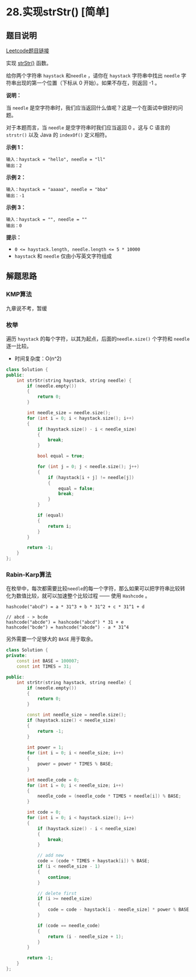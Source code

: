# 28.实现strStr()  [简单]



## 题目说明

[Leetcode题目链接](https://leetcode-cn.com/problems/implement-strstr/)

实现 [strStr()](https://baike.baidu.com/item/strstr/811469) 函数。

给你两个字符串 `haystack` 和`needle` ，请你在 `haystack` 字符串中找出 `needle` 字符串出现的第一个位置（下标从 0 开始）。如果不存在，则返回  -1 。



**说明：**

当 `needle` 是空字符串时，我们应当返回什么值呢？这是一个在面试中很好的问题。

对于本题而言，当 `needle` 是空字符串时我们应当返回 0 。这与 C 语言的 `strstr()` 以及 Java 的 `indexOf()` 定义相符。



**示例 1：**

```
输入：haystack = "hello", needle = "ll"
输出：2
```

**示例 2：**

```
输入：haystack = "aaaaa", needle = "bba"
输出：-1
```

**示例 3：**

```
输入：haystack = "", needle = ""
输出：0
```



**提示：**

- `0 <= haystack.length, needle.length <= 5 * 10000`
- `haystack` 和 `needle` 仅由小写英文字符组成



## 解题思路

### KMP算法

九章说不考，暂缓



### 枚举

遍历 `haystack` 的每个字符，以其为起点，后面的`needle.size()` 个字符和 `needle` 逐一比较。

- 时间复杂度：O(n^2)

```C++
class Solution {
public:
    int strStr(string haystack, string needle) {
        if (needle.empty())
        {
            return 0;
        }

        int needle_size = needle.size();
        for (int i = 0; i < haystack.size(); i++)
        {
            if (haystack.size() - i < needle_size)
            {
                break;
            }

            bool equal = true;

            for (int j = 0; j < needle.size(); j++)
            {
                if (haystack[i + j] != needle[j])
                {
                    equal = false;
                    break;
                }
            }

            if (equal)
            {
                return i;
            }
        }

        return -1;
    }
};
```



### Rabin-Karp算法

在枚举中，每次都需要比较`needle`的每一个字符，那么如果可以把字符串比较转化为数值比较，就可以加速整个比较过程 —— 使用 `Hashcode` 。

```
hashcode("abcd") = a * 31^3 + b * 31^2 + c * 31^1 + d

// abcd - > bcde
hashcode("abcde") = hashcode("abcd") * 31 + e
hashcode("bcde") = hashcode("abcde") - a * 31^4
```

另外需要一个足够大的 `BASE` 用于取余。

```c++
class Solution {
private:
    const int BASE = 100007;
    const int TIMES = 31;

public:
    int strStr(string haystack, string needle) {
        if (needle.empty())
        {
            return 0;
        }

        const int needle_size = needle.size();
        if (haystack.size() < needle_size)
        {
            return -1;
        }
        
        int power = 1;
        for (int i = 0; i < needle_size; i++)
        {
            power = power * TIMES % BASE;
        }

        int needle_code = 0;
        for (int i = 0; i < needle_size; i++)
        {
            needle_code = (needle_code * TIMES + needle[i]) % BASE;
        }

        int code = 0;
        for (int i = 0; i < haystack.size(); i++)
        {
            if (haystack.size() - i < needle_size)
            {
                break;
            }

            // add new
            code = (code * TIMES + haystack[i]) % BASE;
            if (i < needle_size - 1)
            {
                continue;
            }

            // delete first
            if (i >= needle_size)
            {
                code = code - haystack[i - needle_size] * power % BASE;
            }

            if (code == needle_code)
            {
                return (i - needle_size + 1);
            }
        }

        return -1;
    }
};
```

